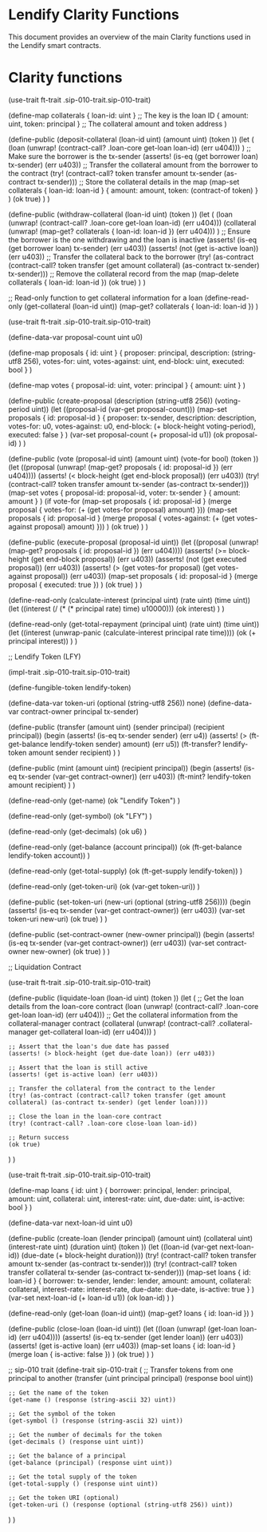 # Lendify Clarity Functions

This document provides an overview of the main Clarity functions used in the Lendify smart contracts.

# Clarity functions

(use-trait ft-trait .sip-010-trait.sip-010-trait)

(define-map collaterals
  { loan-id: uint }  ;; The key is the loan ID
  { amount: uint, token: principal }  ;; The collateral amount and token address
)

(define-public (deposit-collateral (loan-id uint) (amount uint) (token <ft-trait>))
  (let
    (
      (loan (unwrap! (contract-call? .loan-core get-loan loan-id) (err u404)))
    ) 
    ;; Make sure the borrower is the tx-sender
    (asserts! (is-eq (get borrower loan) tx-sender) (err u403))
    ;; Transfer the collateral amount from the borrower to the contract
    (try! (contract-call? token transfer amount tx-sender (as-contract tx-sender)))
    ;; Store the collateral details in the map
    (map-set collaterals
      { loan-id: loan-id }
      { amount: amount, token: (contract-of token) }
    )
    (ok true)
  )
)

(define-public (withdraw-collateral (loan-id uint) (token <ft-trait>))
  (let
    (
      (loan (unwrap! (contract-call? .loan-core get-loan loan-id) (err u404)))
      (collateral (unwrap! (map-get? collaterals { loan-id: loan-id }) (err u404)))
    )
    ;; Ensure the borrower is the one withdrawing and the loan is inactive
    (asserts! (is-eq (get borrower loan) tx-sender) (err u403))
    (asserts! (not (get is-active loan)) (err u403))
    ;; Transfer the collateral back to the borrower
    (try! (as-contract (contract-call? token transfer (get amount collateral) (as-contract tx-sender) tx-sender)))
    ;; Remove the collateral record from the map
    (map-delete collaterals { loan-id: loan-id })
    (ok true)
  )
)

;; Read-only function to get collateral information for a loan
(define-read-only (get-collateral (loan-id uint))
  (map-get? collaterals { loan-id: loan-id })
)


(use-trait ft-trait .sip-010-trait.sip-010-trait)

(define-data-var proposal-count uint u0)

(define-map proposals
  { id: uint }
  { 
    proposer: principal,
    description: (string-utf8 256),
    votes-for: uint,
    votes-against: uint,
    end-block: uint,
    executed: bool
  }
)

(define-map votes
  { proposal-id: uint, voter: principal }
  { amount: uint }
)

(define-public (create-proposal (description (string-utf8 256)) (voting-period uint))
  (let
    ((proposal-id (var-get proposal-count)))
    (map-set proposals
      { id: proposal-id }
      {
        proposer: tx-sender,
        description: description,
        votes-for: u0,
        votes-against: u0,
        end-block: (+ block-height voting-period),
        executed: false
      }
    )
    (var-set proposal-count (+ proposal-id u1))
    (ok proposal-id)
  )
)

(define-public (vote (proposal-id uint) (amount uint) (vote-for bool) (token <ft-trait>))
  (let
    ((proposal (unwrap! (map-get? proposals { id: proposal-id }) (err u404))))
    (asserts! (< block-height (get end-block proposal)) (err u403))
    (try! (contract-call? token transfer amount tx-sender (as-contract tx-sender)))
    (map-set votes
      { proposal-id: proposal-id, voter: tx-sender }
      { amount: amount }
    )
    (if vote-for
      (map-set proposals { id: proposal-id }
        (merge proposal { votes-for: (+ (get votes-for proposal) amount) }))
      (map-set proposals { id: proposal-id }
        (merge proposal { votes-against: (+ (get votes-against proposal) amount) }))
    )
    (ok true)
  )
)

(define-public (execute-proposal (proposal-id uint))
  (let
    ((proposal (unwrap! (map-get? proposals { id: proposal-id }) (err u404))))
    (asserts! (>= block-height (get end-block proposal)) (err u403))
    (asserts! (not (get executed proposal)) (err u403))
    (asserts! (> (get votes-for proposal) (get votes-against proposal)) (err u403))
    (map-set proposals { id: proposal-id }
      (merge proposal { executed: true })
    )
    (ok true)
  )
)

(define-read-only (calculate-interest (principal uint) (rate uint) (time uint))
  (let
    ((interest (/ (* (* principal rate) time) u10000)))
    (ok interest)
  )
)

(define-read-only (get-total-repayment (principal uint) (rate uint) (time uint))
  (let
    ((interest (unwrap-panic (calculate-interest principal rate time))))
    (ok (+ principal interest))
  )
)




;; Lendify Token (LFY)

(impl-trait .sip-010-trait.sip-010-trait)

(define-fungible-token lendify-token)

(define-data-var token-uri (optional (string-utf8 256)) none)
(define-data-var contract-owner principal tx-sender)

(define-public (transfer (amount uint) (sender principal) (recipient principal))
  (begin
    (asserts! (is-eq tx-sender sender) (err u4))
    (asserts! (> (ft-get-balance lendify-token sender) amount) (err u5))
    (ft-transfer? lendify-token amount sender recipient)
  )
)

(define-public (mint (amount uint) (recipient principal))
  (begin
    (asserts! (is-eq tx-sender (var-get contract-owner)) (err u403))
    (ft-mint? lendify-token amount recipient)
  )
)

(define-read-only (get-name)
  (ok "Lendify Token")
)

(define-read-only (get-symbol)
  (ok "LFY")
)

(define-read-only (get-decimals)
  (ok u6)
)

(define-read-only (get-balance (account principal))
  (ok (ft-get-balance lendify-token account))
)

(define-read-only (get-total-supply)
  (ok (ft-get-supply lendify-token))
)

(define-read-only (get-token-uri)
  (ok (var-get token-uri))
)

(define-public (set-token-uri (new-uri (optional (string-utf8 256))))
  (begin
    (asserts! (is-eq tx-sender (var-get contract-owner)) (err u403))
    (var-set token-uri new-uri)
    (ok true)
  )
)

(define-public (set-contract-owner (new-owner principal))
  (begin
    (asserts! (is-eq tx-sender (var-get contract-owner)) (err u403))
    (var-set contract-owner new-owner)
    (ok true)
  )
)




;; Liquidation Contract

(use-trait ft-trait .sip-010-trait.sip-010-trait)

(define-public (liquidate-loan (loan-id uint) (token <ft-trait>))
  (let
    (
      ;; Get the loan details from the loan-core contract
      (loan (unwrap! (contract-call? .loan-core get-loan loan-id) (err u404)))
      ;; Get the collateral information from the collateral-manager contract
      (collateral (unwrap! (contract-call? .collateral-manager get-collateral loan-id) (err u404)))
    )

    ;; Assert that the loan's due date has passed
    (asserts! (> block-height (get due-date loan)) (err u403))

    ;; Assert that the loan is still active
    (asserts! (get is-active loan) (err u403))

    ;; Transfer the collateral from the contract to the lender
    (try! (as-contract (contract-call? token transfer (get amount collateral) (as-contract tx-sender) (get lender loan))))

    ;; Close the loan in the loan-core contract
    (try! (contract-call? .loan-core close-loan loan-id))

    ;; Return success
    (ok true)
  )
)



(use-trait ft-trait .sip-010-trait.sip-010-trait)

(define-map loans
  { id: uint }
  {
    borrower: principal,
    lender: principal,
    amount: uint,
    collateral: uint,
    interest-rate: uint,
    due-date: uint,
    is-active: bool
  }
)

(define-data-var next-loan-id uint u0)

(define-public (create-loan 
    (lender principal)
    (amount uint)
    (collateral uint)
    (interest-rate uint)
    (duration uint)
    (token <ft-trait>))
  (let
    ((loan-id (var-get next-loan-id))
     (due-date (+ block-height duration)))
    (try! (contract-call? token transfer amount tx-sender (as-contract tx-sender)))
    (try! (contract-call? token transfer collateral tx-sender (as-contract tx-sender)))
    (map-set loans
      { id: loan-id }
      {
        borrower: tx-sender,
        lender: lender,
        amount: amount,
        collateral: collateral,
        interest-rate: interest-rate,
        due-date: due-date,
        is-active: true
      }
    )
    (var-set next-loan-id (+ loan-id u1))
    (ok loan-id)
  )
)

(define-read-only (get-loan (loan-id uint))
  (map-get? loans { id: loan-id })
)

(define-public (close-loan (loan-id uint))
  (let ((loan (unwrap! (get-loan loan-id) (err u404))))
    (asserts! (is-eq tx-sender (get lender loan)) (err u403))
    (asserts! (get is-active loan) (err u403))
    (map-set loans
      { id: loan-id }
      (merge loan { is-active: false })
    )
    (ok true)
  )
)


;; sip-010 trait
(define-trait sip-010-trait
  (
    ;; Transfer tokens from one principal to another
    (transfer (uint principal principal) (response bool uint))

    ;; Get the name of the token
    (get-name () (response (string-ascii 32) uint))

    ;; Get the symbol of the token
    (get-symbol () (response (string-ascii 32) uint))

    ;; Get the number of decimals for the token
    (get-decimals () (response uint uint))

    ;; Get the balance of a principal
    (get-balance (principal) (response uint uint))

    ;; Get the total supply of the token
    (get-total-supply () (response uint uint))

    ;; Get the token URI (optional)
    (get-token-uri () (response (optional (string-utf8 256)) uint))
  )
)
